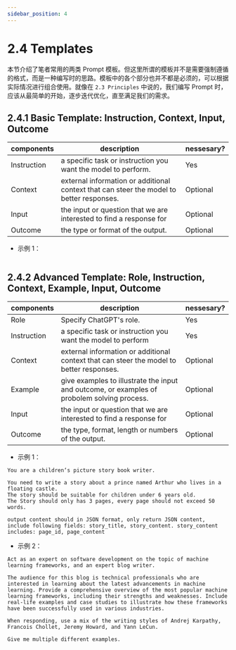 ```yaml
---
sidebar_position: 4
---
```


# 2.4 Templates
本节介绍了笔者常用的两类 Prompt 模板。但这里所谓的模板并不是需要强制遵循的格式，而是一种编写时的思路。模板中的各个部分也并不都是必须的，可以根据实际情况进行组合使用。就像在 `2.3 Principles` 中说的，我们编写 Prompt 时，应该从最简单的开始，逐步迭代优化，直至满足我们的需求。

## 2.4.1 Basic Template: Instruction, Context, Input, Outcome

| components | description | nessesary? |
|------|-----|-----|
| Instruction | a specific task or instruction you want the model to perform.  | Yes |
| Context | external information or additional context that can steer the model to better responses.  | Optional |
| Input | the input or question that we are interested to find a response for  | Optional |
| Outcome | the type or format of the output.  | Optional |

- 示例 1：

```
```

## 2.4.2 Advanced Template: Role, Instruction, Context, Example, Input, Outcome

| components | description | nessesary? |
|------|-----|-----|
| Role | Specify ChatGPT's role.   | Yes |
| Instruction | a specific task or instruction you want the model to perform  | Yes |
| Context | external information or additional context that can steer the model to better responses.  | Optional |
| Example | give examples to illustrate the input and outcome, or examples of probolem solving process.  | Optional |
| Input | the input or question that we are interested to find a response for  | Optional |
| Outcome | the type, format, length or numbers of the output.  | Optional |

- 示例 1：

```
You are a children‘s picture story book writer.

You need to write a story about a prince named Arthur who lives in a floating castle. 
The story should be suitable for children under 6 years old. 
The Story should only has 3 pages, every page should not exceed 50 words.

output content should in JSON format, only return JSON content, include following fields: story_title, story_content. story_content includes: page_id, page_content
```

- 示例 2：
```
Act as an expert on software development on the topic of machine learning frameworks, and an expert blog writer.

The audience for this blog is technical professionals who are interested in learning about the latest advancements in machine learning. Provide a comprehensive overview of the most popular machine learning frameworks, including their strengths and weaknesses. Include real-life examples and case studies to illustrate how these frameworks have been successfully used in various industries.

When responding, use a mix of the writing styles of Andrej Karpathy, Francois Chollet, Jeremy Howard, and Yann LeCun.

Give me multiple different examples.
```